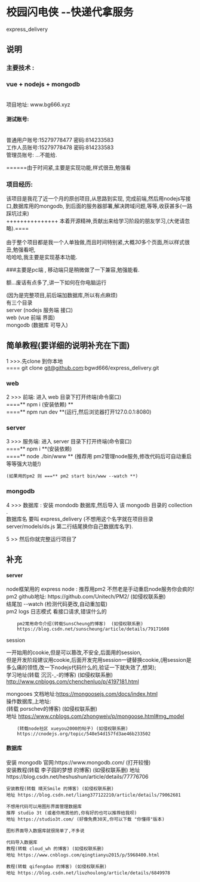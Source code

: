 <h1>校园闪电侠 --快递代拿服务</h1>
express_delivery

<h2>说明</h2>
<h3>主要技术 :</h3> 
<h3>vue + nodejs + mongodb</h3> <br/>
项目地址: www.bg666.xyz <br/>
<h4>测试账号:</h4> <br/>
普通用户账号:15279778477 密码:814233583 <br/>
工作人员账号:15279778478 密码:814233583 <br/>
管理员账号: ...不能给.<br/>

======由于时间紧,主要是实现功能,样式很丑,勉强看

<h3>项目经历:</h3>
该项目是我花了近一个月的原创项目,从思路到实现, 完成前端,然后用nodejs写接口,数据库用的mongodb,
到后面的服务器部署,解决跨域问题,等等,收获甚多(一路踩坑过来)
<br/>+++++++++++++++
本着开源精神,贡献出来给学习阶段的朋友学习,(大佬请忽略).====<br/><br/>
由于整个项目都是我一个人单独做,而且时间特别紧,大概<em>30</em>多个页面,所以样式很丑,勉强看吧,<br/>
哈哈哈,我主要是实现基本功能.

###主要是pc端 , 移动端只是稍微做了一下兼容,勉强能看.

额...废话有点多了,讲一下如何在你电脑运行

(因为是完整项目,前后端加数据库,所以有点麻烦)<br/>
有三个目录<br/>
server       (nodejs 服务端 接口)<br/>
web          (vue 前端 界面)<br/>
mongodb      (数据库 可导入)<br/>

<h2>简单教程(要详细的说明补充在下面)</h2>

1 >>>.先clone 到你本地<br/>
==== git clone git@github.com:bgwd666/express_delivery.git

<h3>web</h3>
2 >>> 前端: 进入 web 目录下打开终端(命令窗口)<br/>
    ====** npm i  (安装依赖) **<br/>
    ====** npm run dev **(运行,然后浏览器打开127.0.0.1:8080) <br/>

<h3>server</h3>
3 >>> 服务端: 进入 server 目录下打开终端(命令窗口)<br/>
   ====** npm i  **(安装依赖) <br/>
   ====** node ./bin/www ** (推荐用 pm2管理node服务,修改代码后可自动重启等等强大功能!)<br/>

    (如果用的pm2 则 ===** pm2 start bin/www --watch **) 
<h3>mongodb</h3>
4 >>> 数据库 :
    安装 mondodb 数据库,然后导入 该 mongodb 目录的 collection .<br/>
    数据库名 要叫 express_delivery (不想用这个名字就在项目目录 server/models/ds.js 第二行结尾换你自己数据库名字).


5 >> 然后你就完整运行项目了



<h2>补充</h2>
<h4>server</h4>
node框架用的 express
node : 推荐用pm2 不然老是手动重启node服务你会疯的!<br/>
pm2     github地址: https://github.com/Unitech/PM2/  (如侵权联系删) <br/>
        结尾加 --watch (检测代码更改,自动重加载)<br/>
        pm2 logs 日志模式 看接口请求,错误什么的 <br/>

        pm2常用命令介绍(转载SunsCheung的博客)  (如侵权联系删)   
        https://blog.csdn.net/sunscheung/article/details/79171608

session
        <p>一开始用的cookie,但是可以篡改,不安全,后面用的session,<br/>但是开发阶段建议用cookie,后面开发完用session一键替换cookie,(用session是多么痛的领悟,改一下nodejs代码什么的,验证一下就失效了,想哭);<br/>
        学习地址(转载 沉沉-_-的博客) (如侵权联系删)   
        http://www.cnblogs.com/chenchenluo/p/4197181.html</p>

mongooes 
        文档地址:https://mongoosejs.com/docs/index.html <br/>
        操作数据库,上地址:<br/>
        (转载 porschev的博客) (如侵权联系删)  
        地址 https://www.cnblogs.com/zhongweiv/p/mongoose.html#mg_model

        (转载node社区 xueyou2000的帖子) (如侵权联系删)  
        https://cnodejs.org/topic/548e54d157fd3ae46b233502


<h4>数据库</h4>
安装 mongodb
    官网:https://www.mongodb.com/ (打开较慢)<br/>
    安装教程(转载 李子园的梦想 的博客) (如侵权联系删)  
    地址 https://blog.csdn.net/heshushun/article/details/77776706 <br/>

    安装教程(转载 晴天Smile 的博客) (如侵权联系删) 
    地址 https://blog.csdn.net/liang377122210/article/details/79062681 

    不想用代码可以用图形界面管理数据库
    推荐 studio 3t (或者你用其他的,你有好的也可以推荐给我呗)
    地址 https://studio3t.com/ (好像免费30天,你可以下载 "你懂得"版本) 

    图形界面导入数据库就很简单了,不多说

    代码导入数据库
    教程(转载 cloud_wh 的博客) (如侵权联系删) 
    地址 https://www.cnblogs.com/qingtianyu2015/p/5968400.html

    教程(转载 qifengdao 的博客) (如侵权联系删) 
    地址 https://blog.csdn.net/liuzhoulong/article/details/6849978